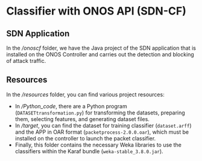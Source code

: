 
# Classifier with ONOS API (SDN-CF)

## SDN Application
In the */onoscf* folder, we have the Java project of the SDN application that is installed on the ONOS Controller and carries out the detection and blocking of attack traffic.

## Resources
In the */resources* folder, you can find various project resources:
- In */Python_code*, there are a Python program (`DATASETtransformation.py`) for transforming the datasets, preparing them, selecting features, and generating dataset files.
- In */target*, you can find the dataset for training classifier (`dataset.arff`) and the APP in OAR format (`packetprocess-2.0.0.oar`), which must be installed on the controller to launch the packet classifier.
- Finally, this folder contains the necessary Weka libraries to use the classifiers within the Karaf bundle (`weka-stable_3.8.0.jar`).